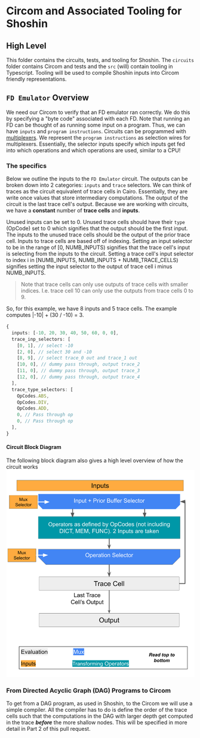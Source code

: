 # Circom and Associated Tooling for Shoshin

## High Level

This folder contains the circuits, tests, and tooling for Shoshin. The `circuits` folder
contains Circom and tests and the `src` (will) contain tooling in Typescript. Tooling will be used to compile
Shoshin inputs into Circom friendly representations.

## `FD Emulator` Overview

We need our Circom to verify that an FD emulator ran correctly. We do this by specifying a "byte code" associated with each FD. Note that running an FD can be thought of as running some input on a program. Thus, we can have `inputs` and `program instructions`. Circuits can be programmed with [multiplexers](https://en.wikipedia.org/wiki/Multiplexer). We represent the `program instructions` as selection wires for multiplexers. Essentially, the selector inputs specify which inputs get fed into which operations and which operations are used, similar to a CPU!

### The specifics

Below we outline the inputs to the `FD Emulator` circuit. The outputs can be broken down into 2 categories: `inputs` and `trace` selectors. We can think of traces as the circuit equivalent of trace cells in Cairo. Essentially, they are write once values that store intermediary computations. The output of the circuit is the last trace cell's output. Because we are working with circuits, we have a **constant** number of **trace cells** and **inputs**.

Unused inputs can be set to 0. Unused trace cells should have their `type` (OpCode) set to 0 which signifies that the output should be the first input. The inputs to the unused trace cells should be the output of the prior trace cell.
Inputs to trace cells are based off of indexing. Setting an input selector to be in the range of [0, NUMB_INPUTS) signifies that the trace cell's input is selecting from the inputs to the circuit. Setting a trace cell's input selector to index i in [NUMB_INPUTS, NUMB_INPUTS + NUMB_TRACE_CELLS) signifies setting the input selector to the output of trace cell i minus NUMB_INPUTS.

> Note that trace cells can only use outputs of trace cells with smaller indices. I.e. trace cell 10 can only use the outputs from trace cells 0 to 9.

So, for this example, we have 8 inputs and 5 trace cells.
The example computes |-10| + (30 / -10) = 3.

```typescript
{
  inputs: [-10, 20, 30, 40, 50, 60, 0, 0],
  trace_inp_selectors: [
    [0, 1], // select -10
    [2, 0], // select 30 and -10
    [8, 9], // select trace_0 out and trace_1 out
    [10, 0], // dummy pass through, output trace_2
    [11, 0], // dummy pass through, output trace_3
    [12, 0], // dummy pass through, output trace_4
  ],
  trace_type_selectors: [
    OpCodes.ABS,
    OpCodes.DIV,
    OpCodes.ADD,
    0, // Pass through op
    0, // Pass through op
  ],
}
```

#### Circuit Block Diagram

The following block diagram also gives a high level overview of how the circuit works
![imgs/FDBlockDiagram.png](imgs/FDBlockDiagram.png)

### From Directed Acyclic Graph (DAG) Programs to Circom

To get from a DAG program, as used in Shoshin, to the Circom we will use a simple compiler. All the compiler has to do is define the order of the trace cells such that the computations in the DAG with larger depth get computed in the trace **_before_** the more shallow nodes. This will be specified in more detail in Part 2 of this pull request.
